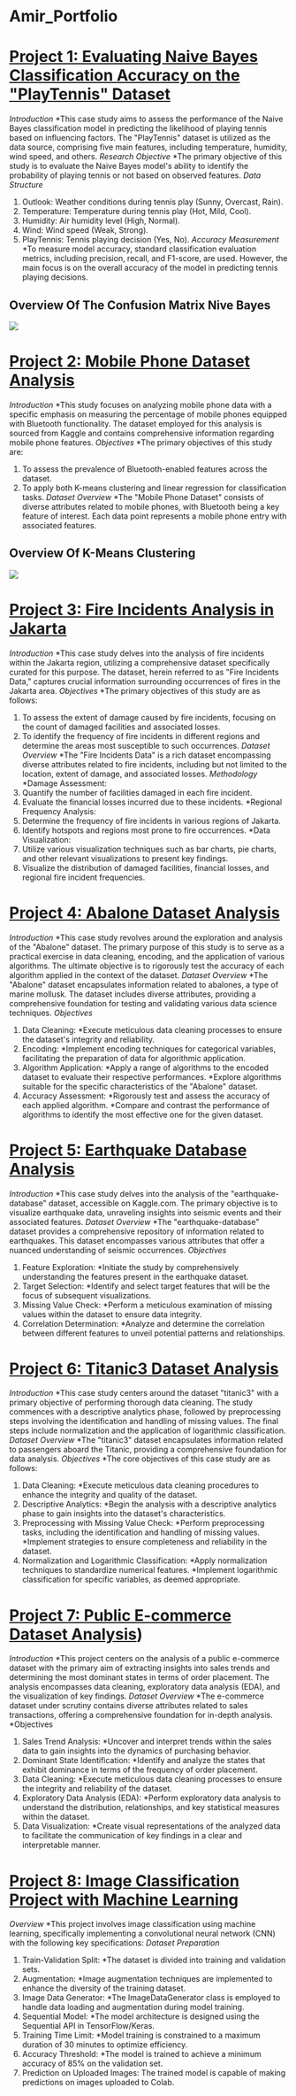 # Amir_Portfolio
# [Project 1: Evaluating Naive Bayes Classification Accuracy on the "PlayTennis" Dataset](https://github.com/Amirtegar/Amir_Portfolio/blob/main/Code/Project%201.ipynb) 
*Introduction*
*This case study aims to assess the performance of the Naive Bayes classification model in predicting the likelihood of playing tennis based on influencing factors. The "PlayTennis" dataset is utilized as the data source, comprising five main features, including temperature, humidity, wind speed, and others.
*Research Objective*
*The primary objective of this study is to evaluate the Naive Bayes model's ability to identify the probability of playing tennis or not based on observed features.
*Data Structure*
1. Outlook: Weather conditions during tennis play (Sunny, Overcast, Rain).
2. Temperature: Temperature during tennis play (Hot, Mild, Cool).
3. Humidity: Air humidity level (High, Normal).
4. Wind: Wind speed (Weak, Strong).
5. PlayTennis: Tennis playing decision (Yes, No).
*Accuracy Measurement*
*To measure model accuracy, standard classification evaluation metrics, including precision, recall, and F1-score, are used. However, the main focus is on the overall accuracy of the model in predicting tennis playing decisions.
## Overview Of The Confusion Matrix Nive Bayes
![](https://github.com/Amirtegar/Amir_Portfolio/blob/main/Image/Project%201.png)

# [Project 2: Mobile Phone Dataset Analysis](https://github.com/Amirtegar/Amir_Portfolio/blob/main/Code/Project%202.ipynb)
*Introduction*
*This study focuses on analyzing mobile phone data with a specific emphasis on measuring the percentage of mobile phones equipped with Bluetooth functionality. The dataset employed for this analysis is sourced from Kaggle and contains comprehensive information regarding mobile phone features.
*Objectives*
*The primary objectives of this study are:
1. To assess the prevalence of Bluetooth-enabled features across the dataset.
2. To apply both K-means clustering and linear regression for classification tasks.
*Dataset Overview*
*The "Mobile Phone Dataset" consists of diverse attributes related to mobile phones, with Bluetooth being a key feature of interest. Each data point represents a mobile phone entry with associated features.
## Overview Of K-Means Clustering
![](https://github.com/Amirtegar/Amir_Portfolio/blob/main/Image/project%202.png)

# [Project 3: Fire Incidents Analysis in Jakarta](https://github.com/Amirtegar/Amir_Portfolio/blob/main/Code/Data_Kebakaran.ipynb) 
*Introduction*
*This case study delves into the analysis of fire incidents within the Jakarta region, utilizing a comprehensive dataset specifically curated for this purpose. The dataset, herein referred to as "Fire Incidents Data," captures crucial information surrounding occurrences of fires in the Jakarta area.
*Objectives*
*The primary objectives of this study are as follows:
1. To assess the extent of damage caused by fire incidents, focusing on the count of damaged facilities and associated losses.
2. To identify the frequency of fire incidents in different regions and determine the areas most susceptible to such occurrences.
*Dataset Overview*
*The "Fire Incidents Data" is a rich dataset encompassing diverse attributes related to fire incidents, including but not limited to the location, extent of damage, and associated losses.
*Methodology*
*Damage Assessment:
1. Quantify the number of facilities damaged in each fire incident.
2. Evaluate the financial losses incurred due to these incidents.
*Regional Frequency Analysis:
1. Determine the frequency of fire incidents in various regions of Jakarta.
2. Identify hotspots and regions most prone to fire occurrences.
*Data Visualization:
1. Utilize various visualization techniques such as bar charts, pie charts, and other relevant visualizations to present key findings.
2. Visualize the distribution of damaged facilities, financial losses, and regional fire incident frequencies.

# [Project 4: Abalone Dataset Analysis](https://github.com/Amirtegar/Amir_Portfolio/blob/main/Code/Project%204.ipynb) 
*Introduction*
*This case study revolves around the exploration and analysis of the "Abalone" dataset. The primary purpose of this study is to serve as a practical exercise in data cleaning, encoding, and the application of various algorithms. The ultimate objective is to rigorously test the accuracy of each algorithm applied in the context of the dataset.
*Dataset Overview*
*The "Abalone" dataset encapsulates information related to abalones, a type of marine mollusk. The dataset includes diverse attributes, providing a comprehensive foundation for testing and validating various data science techniques.
*Objectives*
1. Data Cleaning:
*Execute meticulous data cleaning processes to ensure the dataset's integrity and reliability.
2. Encoding:
*Implement encoding techniques for categorical variables, facilitating the preparation of data for algorithmic application.
3. Algorithm Application:
*Apply a range of algorithms to the encoded dataset to evaluate their respective performances.
*Explore algorithms suitable for the specific characteristics of the "Abalone" dataset.
3. Accuracy Assessment:
*Rigorously test and assess the accuracy of each applied algorithm.
*Compare and contrast the performance of algorithms to identify the most effective one for the given dataset.

# [Project 5: Earthquake Database Analysis](https://github.com/Amirtegar/Amir_Portfolio/blob/main/Code/Project%205.ipynb)
*Introduction*
*This case study delves into the analysis of the "earthquake-database" dataset, accessible on Kaggle.com. The primary objective is to visualize earthquake data, unraveling insights into seismic events and their associated features.
*Dataset Overview*
*The "earthquake-database" dataset provides a comprehensive repository of information related to earthquakes. This dataset encompasses various attributes that offer a nuanced understanding of seismic occurrences.
*Objectives*
1. Feature Exploration:
*Initiate the study by comprehensively understanding the features present in the earthquake dataset.
2. Target Selection:
*Identify and select target features that will be the focus of subsequent visualizations.
3. Missing Value Check:
*Perform a meticulous examination of missing values within the dataset to ensure data integrity.
4. Correlation Determination:
*Analyze and determine the correlation between different features to unveil potential patterns and relationships.

# [Project 6: Titanic3 Dataset Analysis](https://github.com/Amirtegar/Amir_Portfolio/blob/main/Code/Project%206.ipynb) 
*Introduction*
*This case study centers around the dataset "titanic3" with a primary objective of performing thorough data cleaning. The study commences with a descriptive analytics phase, followed by preprocessing steps involving the identification and handling of missing values. The final steps include normalization and the application of logarithmic classification.
*Dataset Overview*
*The "titanic3" dataset encapsulates information related to passengers aboard the Titanic, providing a comprehensive foundation for data analysis.
*Objectives*
*The core objectives of this case study are as follows:
1. Data Cleaning:
*Execute meticulous data cleaning procedures to enhance the integrity and quality of the dataset.
2. Descriptive Analytics:
*Begin the analysis with a descriptive analytics phase to gain insights into the dataset's characteristics.
3. Preprocessing with Missing Value Check:
*Perform preprocessing tasks, including the identification and handling of missing values.
*Implement strategies to ensure completeness and reliability in the dataset.
4. Normalization and Logarithmic Classification:
*Apply normalization techniques to standardize numerical features.
*Implement logarithmic classification for specific variables, as deemed appropriate.
# [Project 7: Public E-commerce Dataset Analysis](https://github.com/Amirtegar/Amir_Portfolio/blob/main/Code/Analisis_Data_E_Commerce_Public_Dataset.ipynb)) 
*Introduction*
*This project centers on the analysis of a public e-commerce dataset with the primary aim of extracting insights into sales trends and determining the most dominant states in terms of order placement. The analysis encompasses data cleaning, exploratory data analysis (EDA), and the visualization of key findings.
*Dataset Overview*
*The e-commerce dataset under scrutiny contains diverse attributes related to sales transactions, offering a comprehensive foundation for in-depth analysis.
*Objectives
1. Sales Trend Analysis:
*Uncover and interpret trends within the sales data to gain insights into the dynamics of purchasing behavior.
2. Dominant State Identification:
*Identify and analyze the states that exhibit dominance in terms of the frequency of order placement.
3. Data Cleaning:
*Execute meticulous data cleaning processes to ensure the integrity and reliability of the dataset.
4. Exploratory Data Analysis (EDA):
*Perform exploratory data analysis to understand the distribution, relationships, and key statistical measures within the dataset.
5. Data Visualization:
*Create visual representations of the analyzed data to facilitate the communication of key findings in a clear and interpretable manner.
# [Project 8: Image Classification Project with Machine Learning](https://github.com/Amirtegar/Amir_Portfolio/blob/main/Code/Proyek_Akhir_Klasifikasi_Gambar.ipynb) 
*Overview*
*This project involves image classification using machine learning, specifically implementing a convolutional neural network (CNN) with the following key specifications:
*Dataset Preparation*
1. Train-Validation Split:
*The dataset is divided into training and validation sets.
2. Augmentation:
*Image augmentation techniques are implemented to enhance the diversity of the training dataset.
3. Image Data Generator:
*The ImageDataGenerator class is employed to handle data loading and augmentation during model training.
4. Sequential Model:
*The model architecture is designed using the Sequential API in TensorFlow/Keras.
5. Training Time Limit:
*Model training is constrained to a maximum duration of 30 minutes to optimize efficiency.
6. Accuracy Threshold:
*The model is trained to achieve a minimum accuracy of 85% on the validation set.
7. Prediction on Uploaded Images:
The trained model is capable of making predictions on images uploaded to Colab.
